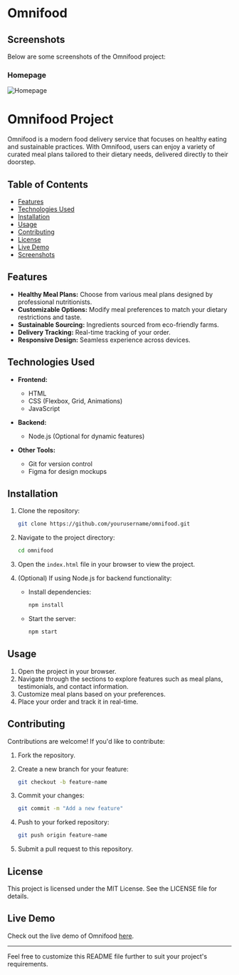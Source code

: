 # Omnifood

## Screenshots

Below are some screenshots of the Omnifood project:

### Homepage

![Homepage](img/Onimfood%20screenshot.png)

# Omnifood Project

Omnifood is a modern food delivery service that focuses on healthy eating and sustainable practices. With Omnifood, users can enjoy a variety of curated meal plans tailored to their dietary needs, delivered directly to their doorstep.

## Table of Contents

- [Features](#features)
- [Technologies Used](#technologies-used)
- [Installation](#installation)
- [Usage](#usage)
- [Contributing](#contributing)
- [License](#license)
- [Live Demo](#live-demo)
- [Screenshots](#screenshots)

## Features

- **Healthy Meal Plans:** Choose from various meal plans designed by professional nutritionists.
- **Customizable Options:** Modify meal preferences to match your dietary restrictions and taste.
- **Sustainable Sourcing:** Ingredients sourced from eco-friendly farms.
- **Delivery Tracking:** Real-time tracking of your order.
- **Responsive Design:** Seamless experience across devices.

## Technologies Used

- **Frontend:**

  - HTML
  - CSS (Flexbox, Grid, Animations)
  - JavaScript

- **Backend:**

  - Node.js (Optional for dynamic features)

- **Other Tools:**
  - Git for version control
  - Figma for design mockups

## Installation

1. Clone the repository:

   ```bash
   git clone https://github.com/yourusername/omnifood.git
   ```

2. Navigate to the project directory:

   ```bash
   cd omnifood
   ```

3. Open the `index.html` file in your browser to view the project.

4. (Optional) If using Node.js for backend functionality:
   - Install dependencies:
     ```bash
     npm install
     ```
   - Start the server:
     ```bash
     npm start
     ```

## Usage

1. Open the project in your browser.
2. Navigate through the sections to explore features such as meal plans, testimonials, and contact information.
3. Customize meal plans based on your preferences.
4. Place your order and track it in real-time.

## Contributing

Contributions are welcome! If you'd like to contribute:

1. Fork the repository.
2. Create a new branch for your feature:

   ```bash
   git checkout -b feature-name
   ```

3. Commit your changes:

   ```bash
   git commit -m "Add a new feature"
   ```

4. Push to your forked repository:

   ```bash
   git push origin feature-name
   ```

5. Submit a pull request to this repository.

## License

This project is licensed under the MIT License. See the LICENSE file for details.

## Live Demo

Check out the live demo of Omnifood [here](https://your-live-demo-link.com).

---

Feel free to customize this README file further to suit your project's requirements.

